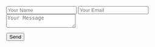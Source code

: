 <form 
  action="https://formsubmit.co/neshappens@gmail.com" 
  method="POST"
>
  <!-- Form Fields -->
  <input type="text" name="name" placeholder="Your Name" required>
  <input type="email" name="email" placeholder="Your Email" required>
  <textarea name="message" placeholder="Your Message" required></textarea>

  <!-- Hidden Inputs -->
  <input type="hidden" name="_captcha" value="false">
  <input type="hidden" name="_redirect" id="redirect-input">

  <!-- Submit -->
  <button type="submit">Send</button>
</form>

<script>
  // Set redirect dynamically based on current domain
  document.addEventListener("DOMContentLoaded", function () {
    const redirectUrl = `${window.location.origin}/#/form/email-sent`;
    document.getElementById("redirect-input").value = redirectUrl;
  });
</script>
